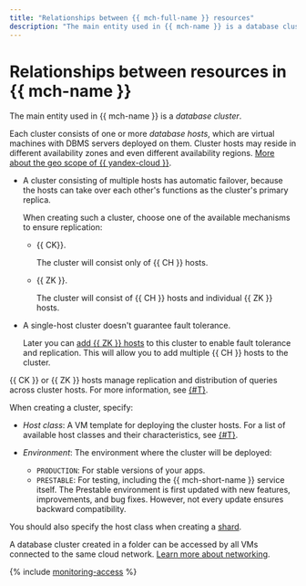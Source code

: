 ```yaml
---
title: "Relationships between {{ mch-full-name }} resources"
description: "The main entity used in {{ mch-name }} is a database cluster. Each cluster consists of one or more database hosts, which are virtual machines with DBMS servers deployed on them. Cluster hosts may reside in different availability zones. A cluster with multiple hosts features automatic failover: one of the replica hosts becomes the master if the current master host is down."
---
```


# Relationships between resources in {{ mch-name }}

The main entity used in {{ mch-name }} is a _database cluster_.

Each cluster consists of one or more _database hosts_, which are virtual machines with DBMS servers deployed on them. Cluster hosts may reside in different availability zones and even different availability regions. [More about the geo scope of {{ yandex-cloud }}](../../overview/concepts/geo-scope.md).

* A cluster consisting of multiple hosts has automatic failover, because the hosts can take over each other's functions as the cluster's primary replica.

   When creating such a cluster, choose one of the available mechanisms to ensure replication:

   * {{ CK}}.

      The cluster will consist only of {{ CH }} hosts.

   * {{ ZK }}.

      The cluster will consist of {{ CH }} hosts and individual {{ ZK }} hosts.

* A single-host cluster doesn't guarantee fault tolerance.

   Later you can [add {{ ZK }} hosts](../operations/zk-hosts.md) to this cluster to enable fault tolerance and replication. This will allow you to add multiple {{ CH }} hosts to the cluster.

{{ CK }} or {{ ZK }} hosts manage replication and distribution of queries across cluster hosts. For more information, see [{#T}](./replication.md).

When creating a cluster, specify:
* _Host class_: A VM template for deploying the cluster hosts. For a list of available host classes and their characteristics, see [{#T}](instance-types.md).

* _Environment_: The environment where the cluster will be deployed:
   * `PRODUCTION`: For stable versions of your apps.
   * `PRESTABLE`: For testing, including the {{ mch-short-name }} service itself. The Prestable environment is first updated with new features, improvements, and bug fixes. However, not every update ensures backward compatibility.

You should also specify the host class when creating a [shard](sharding.md).


A database cluster created in a folder can be accessed by all VMs connected to the same cloud network. [Learn more about networking](../../vpc/).


{% include [monitoring-access](../../_includes/mdb/monitoring-access.md) %}
